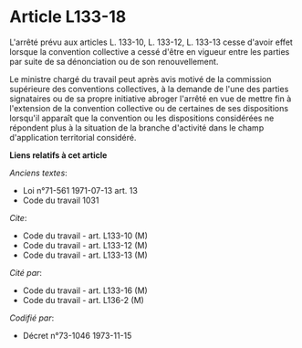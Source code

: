 # Article L133-18

L'arrêté prévu aux articles L. 133-10, L. 133-12, L. 133-13 cesse d'avoir effet lorsque la convention collective a cessé
d'être en vigueur entre les parties par suite de sa dénonciation ou de son renouvellement.

Le ministre chargé du travail peut après avis motivé de la commission supérieure des conventions collectives, à la demande de
l'une des parties signataires ou de sa propre initiative abroger l'arrêté en vue de mettre fin à l'extension de la convention
collective ou de certaines de ses dispositions lorsqu'il apparaît que la convention ou les dispositions considérées ne
répondent plus à la situation de la branche d'activité dans le champ d'application territorial considéré.

**Liens relatifs à cet article**

_Anciens textes_:

  - Loi n°71-561 1971-07-13 art. 13
  - Code du travail 1031

_Cite_:

  - Code du travail - art. L133-10 (M)
  - Code du travail - art. L133-12 (M)
  - Code du travail - art. L133-13 (M)

_Cité par_:

  - Code du travail - art. L133-16 (M)
  - Code du travail - art. L136-2 (M)

_Codifié par_:

  - Décret n°73-1046 1973-11-15
